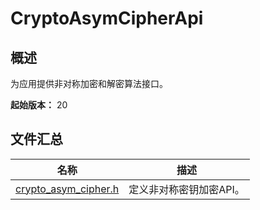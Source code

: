 # CryptoAsymCipherApi

<!--Kit: Crypto Architecture Kit-->
<!--Subsystem: Security-->
<!--Owner: @zxz--3-->
<!--Designer: @lanming-->
<!--Tester: @PAFT-->
<!--Adviser: @zengyawen-->

## 概述

为应用提供非对称加密和解密算法接口。

**起始版本：** 20

## 文件汇总

| 名称 | 描述 |
| -- | -- |
| [crypto_asym_cipher.h](capi-crypto-asym-cipher-h.md) | 定义非对称密钥加密API。 |
